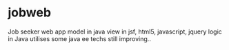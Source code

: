 # jobweb
Job seeker web app
model in java
view in jsf, html5, javascript, jquery
logic in Java
utilises some java ee techs
still improving..
